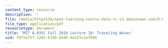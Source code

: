 ```yaml
---
content_type: resource
description: ''
file: /media/https%3A/open-learning-course-data-rc.s3.amazonaws.com/8-03sc-physics-iii-vibrations-and-waves-fall-2016/f972af57120267dbd58b6e225c1ef608_MIT8_03SCF16_Lec10.pdf
file_type: application/pdf
resourcetype: Document
title: 'MIT 8.03SC Fall 2016 Lecture 10: Traveling Waves'
uid: f972af57-1202-67db-d58b-6e225c1ef608
---
```

